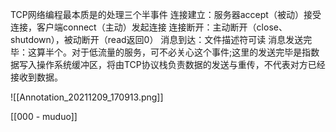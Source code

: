 TCP网络编程最本质是的处理三个半事件
连接建立：服务器accept（被动）接受连接，客户端connect（主动）发起连接
连接断开：主动断开（close、shutdown），被动断开（read返回0）
消息到达：文件描述符可读
消息发送完毕：这算半个。对于低流量的服务，可不必关心这个事件;这里的发送完毕是指数据写入操作系统缓冲区，将由TCP协议栈负责数据的发送与重传，不代表对方已经接收到数据。


![[Annotation_20211209_170913.png]]

[[000 - muduo]]